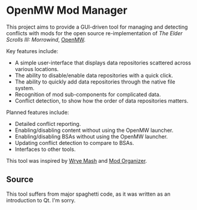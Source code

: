 # OpenMW Mod Manager

This project aims to provide a GUI-driven tool for managing and detecting conflicts with mods for the open source re-implementation of *The Elder Scrolls III: Morrowind*, [OpenMW](https://openmw.org).

Key features include:

* A simple user-interface that displays data repositories scattered across various locations.
* The ability to disable/enable data repositories with a quick click.
* The ability to quickly add data repositories through the native file system.
* Recognition of mod sub-components for complicated data.
* Conflict detection, to show how the order of data repositories matters.

Planned features include:

* Detailed conflict reporting.
* Enabling/disabling content without using the OpenMW launcher.
* Enabling/disabling BSAs without using the OpenMW launcher.
* Updating conflict detection to compare to BSAs.
* Interfaces to other tools.

This tool was inspired by [Wrye Mash](http://www.uesp.net/wiki/Tes3Mod:Wrye_Mash) and [Mod Organizer](https://github.com/TanninOne/modorganizer).

## Source

This tool suffers from major spaghetti code, as it was written as an introduction to Qt. I'm sorry.
